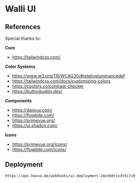# Walli UI

## References

Special thanks to:

**Core**

- https://tailwindcss.com/

**Color Systems**

- https://www.w3.org/TR/WCAG20/#relativeluminancedef
- https://tailwindcss.com/docs/customizing-colors
- https://coolors.co/contrast-checker
- https://buttonbuddy.dev/

**Components**

- https://daisyui.com/
- https://flowbite.com/
- https://primevue.org/
- https://ui.shadcn.com/

**Icons**

- https://primevue.org/icons/
- https://flowbite.com/icons/

## Deployment

`https://api.haova.me/webhooks/ui-deployment-24xt6driv3t5c7c9`
